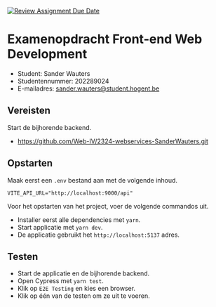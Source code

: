 [![Review Assignment Due Date](https://classroom.github.com/assets/deadline-readme-button-24ddc0f5d75046c5622901739e7c5dd533143b0c8e959d652212380cedb1ea36.svg)](https://classroom.github.com/a/TA_3CB_a)

# Examenopdracht Front-end Web Development

- Student: Sander Wauters
- Studentennummer: 202289024 
- E-mailadres: sander.wauters@student.hogent.be

## Vereisten

Start de bijhorende backend.

-   https://github.com/Web-IV/2324-webservices-SanderWauters.git

## Opstarten

Maak eerst een `.env` bestand aan met de volgende inhoud.

```
VITE_API_URL="http://localhost:9000/api"
```

Voor het opstarten van het project, voer de volgende commandos uit.

-   Installer eerst alle dependencies met `yarn`.
-   Start applicatie met `yarn dev`.
-   De applicatie gebruikt het `http://localhost:5137` adres.

## Testen

-   Start de applicatie en de bijhorende backend.
-   Open Cypress met `yarn test`.
-   Klik op `E2E Testing` en kies een browser.
-   Klik op één van de testen om ze uit te voeren.
